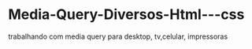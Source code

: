 # Media-Query-Diversos-Html---css
trabalhando com media query para desktop, tv,celular, impressoras
